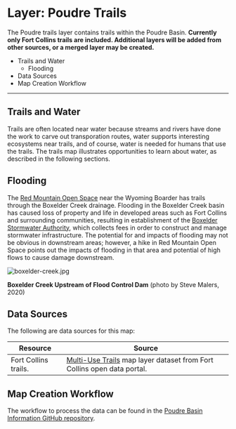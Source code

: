 # Layer: Poudre Trails 

The Poudre trails layer contains trails within the Poudre Basin.
**Currently only Fort Collins trails are included.  Additional layers will be added from other sources,
or a merged layer may be created.**

* Trails and Water
	+ Flooding
* Data Sources
* Map Creation Workflow

---

## Trails and Water

Trails are often located near water because streams and rivers have done the work to carve out transporation routes,
water supports interesting ecosystems near trails, and of course, water is needed for humans that use the trails.
The trails map illustrates opportunities to learn about water, as described in the following sections.

## Flooding ##

The [Red Mountain Open Space](https://www.larimer.org/naturalresources/parks/red-mountain) near the Wyoming Boarder
has trails through the Boxelder Creek drainage.
Flooding in the Boxelder Creek basin has caused loss of property and life in
developed areas such as Fort Collins and surrounding communities,
resulting in establishment of the [Boxelder Stormwater Authority](https://www.boxelderauthority.org/),
which collects fees in order to construct and manage stormwater infrastructure.
The potential for and impacts of flooding may not be obvious in downstream areas;
however, a hike in Red Mountain Open Space
points out the impacts of flooding in that area and potential of high flows to cause damage downstream.

![boxelder-creek.jpg](assets/app/data-maps/BasinEntities/Recreation-Trails/layers/trails-fortcollins-doc/boxelder-creek.jpg)

**Boxelder Creek Upstream of Flood Control Dam** (photo by Steve Malers, 2020)

## Data Sources

The following are data sources for this map:

| **Resource** | **Source** |
| -- | -- |
| Fort Collins trails. | [Multi-Use Trails](https://opendata.fcgov.com/dataset/Multiuse-Trail/3j2e-2d5c) map layer dataset from Fort Collins open data portal. |


## Map Creation Workflow

The workflow to process the data can be found in the
[Poudre Basin Information GitHub repository](https://github.com/OpenWaterFoundation/owf-infomapper-poudre/tree/master/workflow/BasinEntities/Recreation-Trails).
